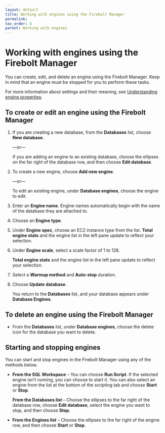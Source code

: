 ```yaml
---
layout: default
title: Working with engines using the Firebolt Manager
permalink:
nav_order: 4
parent: Working with engines  
---
```


# Working with engines using the Firebolt Manager

You can create, edit, and delete an engine using the Firebolt Manager. Keep in mind that an engine must be stopped for you to perform these tasks.

For more information about settings and their meaning, see [Understanding engine properties](understanding-engine-fundamentals.md#understanding-engine-properties).

## To create or edit an engine using the Firebolt Manager

1. If you are creating a new database, from the **Databases** list, choose **New database**.

   —or—

   If you are adding an engine to an existing database, choose the ellipses on the far right of the database row, and then choose **Edit database**.

2. To create a new engine, choose **Add new engine**.

   —or—

   To edit an existing engine, under **Database engines**, choose the engine to edit.

3. Enter an **Engine name**. Engine names automatically begin with the name of the database they are attached to.
4. Choose an **Engine type**.
5. Under **Engine spec**, choose an EC2 instance type from the list. **Total engine stats** and the engine list in the left pane update to reflect your selection.
6. Under **Engine scale**, select a scale factor of 1 to 128.

   **Total engine stats** and the engine list in the left pane update to reflect your selection.

7. Select a **Warmup method** and **Auto-stop** duration.
8. Choose **Update database**.

   You return to the **Databases** list, and your database appears under **Database Engines**.

## To delete an engine using the Firebolt Manager

* From the **Databases** list, under **Database engines**, choose the delete icon for the database you want to delete.

## Starting and stopping engines

You can start and stop engines in the Firebolt Manager using any of the methods below.

* **From the SQL Workspace** – You can choose **Run Script**. If the selected engine isn’t running, you can choose to start it. You can also select an engine from the list at the bottom of the scripting tab and choose **Start** or **Stop**.

  **From the Databases list** – Choose the ellipses to the far right of the database row, choose **Edit database**, select the engine you want to stop, and then choose **Stop**.

* **From the Engines list** – Choose the ellipses to the far right of the engine row, and then choose **Start** or **Stop**.
